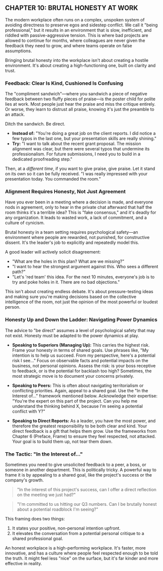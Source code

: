 ## CHAPTER 10: BRUTAL HONESTY AT WORK

The modern workplace often runs on a complex, unspoken system of avoiding directness to preserve egos and sidestep conflict. We call it "being professional," but it results in an environment that is slow, inefficient, and riddled with passive-aggressive tension. This is where bad projects are allowed to continue for months, where colleagues are never given the feedback they need to grow, and where teams operate on false assumptions.

Bringing brutal honesty into the workplace isn't about creating a hostile environment. It's about creating a high-functioning one, built on clarity and trust.

### Feedback: Clear Is Kind, Cushioned Is Confusing

The "compliment sandwich"—where you sandwich a piece of negative feedback between two fluffy pieces of praise—is the poster child for polite lies at work. Most people just hear the praise and miss the critique entirely. Or worse, they learn to distrust all praise, knowing it's just the preamble to an attack.

Ditch the sandwich. Be direct.

*   **Instead of:** "You're doing a great job on the client reports. I did notice a few typos in the last one, but your presentation skills are really shining."
*   **Try:** "I want to talk about the recent grant proposal. The mission alignment was clear, but there were several typos that undermine its professionalism. For future submissions, I need you to build in a dedicated proofreading step."

Then, at a *different time*, if you want to give praise, give praise. Let it stand on its own so it can be fully received. "I was really impressed with your presentation today. You commanded the room."

### Alignment Requires Honesty, Not Just Agreement

Have you ever been in a meeting where a decision is made, and everyone nods in agreement, only to hear in the private chat afterward that half the room thinks it's a terrible idea? This is "fake consensus," and it's deadly for any organization. It leads to wasted work, a lack of commitment, and a culture of cynicism.

Brutal honesty in a team setting requires psychological safety—an environment where people are rewarded, not punished, for constructive dissent. It's the leader's job to explicitly and repeatedly model this.

A good leader will actively solicit disagreement:
*   "What are the holes in this plan? What are we missing?"
*   "I want to hear the strongest argument against this. Who sees a different path?"
*   "Let's 'red team' this idea. For the next 10 minutes, everyone's job is to try and poke holes in it. There are no bad objections."

This isn't about creating endless debate. It's about pressure-testing ideas and making sure you're making decisions based on the collective intelligence of the room, not just the opinion of the most powerful or loudest person.

### Honesty Up and Down the Ladder: Navigating Power Dynamics

The advice to "be direct" assumes a level of psychological safety that may not exist. Honesty must be adapted to the power dynamics at play.

*   **Speaking to Superiors (Managing Up):** This carries the highest risk. Frame your honesty in terms of shared goals. Use phrases like, "My intention is to help us succeed. From my perspective, here's a potential risk I see..." Focus on observable facts and potential impacts on the business, not personal opinions. Assess the risk: is your boss receptive to feedback, or is the potential for backlash too high? Sometimes, the most strategic move is to document your concerns privately.

*   **Speaking to Peers:** This is often about navigating territorialism or conflicting priorities. Again, appeal to a shared goal. Use the "In the Interest of..." framework mentioned below. Acknowledge their expertise: "You're the expert on this part of the project. Can you help me understand the thinking behind X, because I'm seeing a potential conflict with Y?"

*   **Speaking to Direct Reports:** As a leader, you have the most power, and therefore the greatest responsibility to be both clear and kind. Your direct feedback is a gift that helps them grow. Use the frameworks from Chapter 6 (Preface, Frame) to ensure they feel respected, not attacked. Your goal is to build them up, not tear them down.

### The Tactic: "In the Interest of..."

Sometimes you need to give unsolicited feedback to a peer, a boss, or someone in another department. This is politically tricky. A powerful way to frame it is by appealing to a shared goal, like the project's success or the company's growth.

> "In the interest of this project's success, can I offer a direct reflection on the meeting we just had?"

> "I'm committed to us hitting our Q3 numbers. Can I be brutally honest about a potential roadblock I'm seeing?"

This framing does two things:
1.  It states your positive, non-personal intention upfront.
2.  It elevates the conversation from a potential personal critique to a shared professional goal.

An honest workplace is a high-performing workplace. It's faster, more innovative, and has a culture where people feel respected enough to be told the truth. It might feel less "nice" on the surface, but it's far kinder and more effective in reality. 